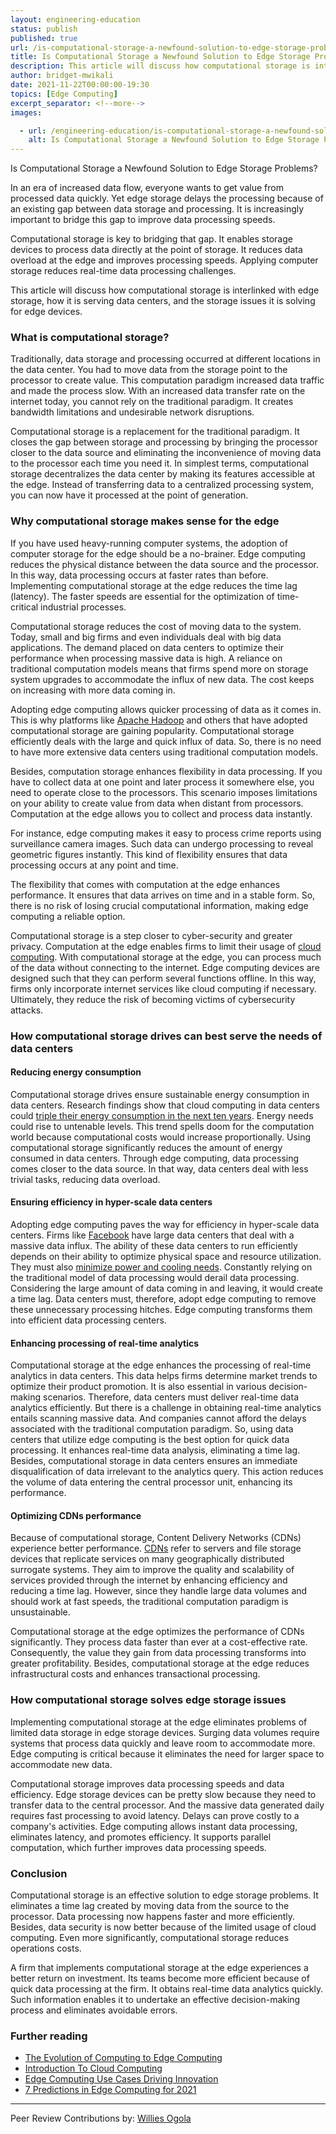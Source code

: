 ```yaml
---
layout: engineering-education
status: publish
published: true
url: /is-computational-storage-a-newfound-solution-to-edge-storage-problems/
title: Is Computational Storage a Newfound Solution to Edge Storage Problems?
description: This article will discuss how computational storage is interlinked with edge storage, how it is serving data centers, and the storage issues it is solving for edge devices.
author: bridget-mwikali
date: 2021-11-22T00:00:00-19:30
topics: [Edge Computing]
excerpt_separator: <!--more-->
images:

  - url: /engineering-education/is-computational-storage-a-newfound-solution-to-edge-storage-problems/hero.jpg
    alt: Is Computational Storage a Newfound Solution to Edge Storage Problems? Hero Image
---
```

Is Computational Storage a Newfound Solution to Edge Storage Problems?
<!--more-->
In an era of increased data flow, everyone wants to get value from processed data quickly. Yet edge storage delays the processing because of an existing gap between data storage and processing. It is increasingly important to bridge this gap to improve data processing speeds.

Computational storage is key to bridging that gap. It enables storage devices to process data directly at the point of storage. It reduces data overload at the edge and improves processing speeds. Applying computer storage reduces real-time data processing challenges.

This article will discuss how computational storage is interlinked with edge storage, how it is serving data centers, and the storage issues it is solving for edge devices.

### What is computational storage?
Traditionally, data storage and processing occurred at different locations in the data center. You had to move data from the storage point to the processor to create value. This computation paradigm increased data traffic and made the process slow. With an increased data transfer rate on the internet today, you cannot rely on the traditional paradigm. It creates bandwidth limitations and undesirable network disruptions.

Computational storage is a replacement for the traditional paradigm. It closes the gap between storage and processing by bringing the processor closer to the data source and eliminating the inconvenience of moving data to the processor each time you need it. In simplest terms, computational storage decentralizes the data center by making its features accessible at the edge. Instead of transferring data to a centralized processing system, you can now have it processed at the point of generation.

### Why computational storage makes sense for the edge
If you have used heavy-running computer systems, the adoption of computer storage for the edge should be a no-brainer. Edge computing reduces the physical distance between the data source and the processor. In this way, data processing occurs at faster rates than before. Implementing computational storage at the edge reduces the time lag (latency). The faster speeds are essential for the optimization of time-critical industrial processes.

Computational storage reduces the cost of moving data to the system. Today, small and big firms and even individuals deal with big data applications. The demand placed on data centers to optimize their performance when processing massive data is high. A reliance on traditional computation models means that firms spend more on storage system upgrades to accommodate the influx of new data. The cost keeps on increasing with more data coming in.

Adopting edge computing allows quicker processing of data as it comes in. This is why platforms like [Apache Hadoop](https://hadoop.apache.org/) and others that have adopted computational storage are gaining popularity. Computational storage efficiently deals with the large and quick influx of data. So, there is no need to have more extensive data centers using traditional computation models.

Besides, computation storage enhances flexibility in data processing. If you have to collect data at one point and later process it somewhere else, you need to operate close to the processors. This scenario imposes limitations on your ability to create value from data when distant from processors. Computation at the edge allows you to collect and process data instantly.

For instance, edge computing makes it easy to process crime reports using surveillance camera images. Such data can undergo processing to reveal geometric figures instantly. This kind of flexibility ensures that data processing occurs at any point and time.

The flexibility that comes with computation at the edge enhances performance. It ensures that data arrives on time and in a stable form. So, there is no risk of losing crucial computational information, making edge computing a reliable option.

Computational storage is a step closer to cyber-security and greater privacy. Computation at the edge enables firms to limit their usage of [cloud computing](/engineering-education/introduction-to-cloud-computing/). With computational storage at the edge, you can process much of the data without connecting to the internet. Edge computing devices are designed such that they can perform several functions offline. In this way, firms only incorporate internet services like cloud computing if necessary. Ultimately, they reduce the risk of becoming victims of cybersecurity attacks.

### How computational storage drives can best serve the needs of data centers

#### Reducing energy consumption
Computational storage drives ensure sustainable energy consumption in data centers. Research findings show that cloud computing in data centers could [triple their energy consumption in the next ten years](https://www.researchgate.net/publication/307888359_Challenges_and_Opportunities_in_Edge_Computing). Energy needs could rise to untenable levels. This trend spells doom for the computation world because computational costs would increase proportionally. Using computational storage significantly reduces the amount of energy consumed in data centers. Through edge computing, data processing comes closer to the data source. In that way, data centers deal with less trivial tasks, reducing data overload.

#### Ensuring efficiency in hyper-scale data centers
Adopting edge computing paves the way for efficiency in hyper-scale data centers. Firms like [Facebook](https://about.facebook.com/) have large data centers that deal with a massive data influx. The ability of these data centers to run efficiently depends on their ability to optimize physical space and resource utilization. They must also [minimize power and cooling needs](https://storageswiss.com/2019/04/04/use-cases-for-computational-storage/). Constantly relying on the traditional model of data processing would derail data processing. Considering the large amount of data coming in and leaving, it would create a time lag. Data centers must, therefore, adopt edge computing to remove these unnecessary processing hitches. Edge computing transforms them into efficient data processing centers.

#### Enhancing processing of real-time analytics
Computational storage at the edge enhances the processing of real-time analytics in data centers. This data helps firms determine market trends to optimize their product promotion. It is also essential in various decision-making scenarios. Therefore, data centers must deliver real-time data analytics efficiently. But there is a challenge in obtaining real-time analytics entails scanning massive data. And companies cannot afford the delays associated with the traditional computation paradigm. So, using data centers that utilize edge computing is the best option for quick data processing. It enhances real-time data analysis, eliminating a time lag. Besides, computational storage in data centers ensures an immediate disqualification of data irrelevant to the analytics query. This action reduces the volume of data entering the central processor unit, enhancing its performance.

#### Optimizing CDNs performance
Because of computational storage, Content Delivery Networks (CDNs) experience better performance. [CDNs](https://www.cdnetworks.com/what-is-a-cdn/) refer to servers and file storage devices that replicate services on many geographically distributed surrogate systems. They aim to improve the quality and scalability of services provided through the internet by enhancing efficiency and reducing a time lag. However, since they handle large data volumes and should work at fast speeds, the traditional computation paradigm is unsustainable.

Computational storage at the edge optimizes the performance of CDNs significantly. They process data faster than ever at a cost-effective rate. Consequently, the value they gain from data processing transforms into greater profitability. Besides, computational storage at the edge reduces infrastructural costs and enhances transactional processing.

### How computational storage solves edge storage issues
Implementing computational storage at the edge eliminates problems of limited data storage in edge storage devices. Surging data volumes require systems that process data quickly and leave room to accommodate more. Edge computing is critical because it eliminates the need for larger space to accommodate new data.

Computational storage improves data processing speeds and data efficiency. Edge storage devices can be pretty slow because they need to transfer data to the central processor. And the massive data generated daily requires fast processing to avoid latency. Delays can prove costly to a company's activities. Edge computing allows instant data processing, eliminates latency, and promotes efficiency. It supports parallel computation, which further improves data processing speeds.

### Conclusion
Computational storage is an effective solution to edge storage problems. It eliminates a time lag created by moving data from the source to the processor. Data processing now happens faster and more efficiently. Besides, data security is now better because of the limited usage of cloud computing. Even more significantly, computational storage reduces operations costs.

A firm that implements computational storage at the edge experiences a better return on investment. Its teams become more efficient because of quick data processing at the firm. It obtains real-time data analytics quickly. Such information enables it to undertake an effective decision-making process and eliminates avoidable errors.

### Further reading 
- [The Evolution of Computing to Edge Computing](/engineering-education/what-is-edge-computing/)
- [Introduction To Cloud Computing](/engineering-education/introduction-to-cloud-computing/)
- [Edge Computing Use Cases Driving Innovation](/blog/edge-compute-use-cases/)
- [7 Predictions in Edge Computing for 2021](/blog/7-edge-computing-predictions-2021/)

---
Peer Review Contributions by: [Willies Ogola](/engineering-education/authors/willies-ogola/)
